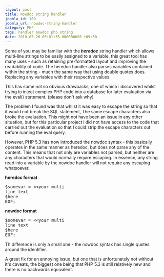 ```yaml
---
layout: post
title: Nowdoc string handler
joomla_id: 189
joomla_url: nowdoc-string-handler
category: PHP
tags: handler nowdoc php string
date: 2010-05-26 05:01:35.000000000 +09:30
---
```

<p>Some of you may be familiar with the <strong><em>heredoc</em></strong> string handler which allows multi-line strings to be easily assigned to a variable, this great tool has many uses - such as retaining pre-formatted layout and improving the readability of code. The heredoc handler also parses variables contained within the string - much the same way that using double quotes does. Replacing any variables with their respective values</p>
<p>This has some not so obvious drawbacks, one of which i discovered whilst trying to inject complex PHP code into a database for later evaluation via the eval() statement. (please don't ask why)</p>
<p>The problem I found was that whilst it was easy to escape the string so that it would not break the SQL statement, The same escape characters also broke the evaluation. This might not have been an issue in any other situation, but for this particular project i did not have access to the code that carried out the evaluation so that I could strip the escape characters out before running the eval query.</p>
<p>However, PHP 5.3 has now introduced the nowdoc syntax - this basically operates in the same manner as heredoc, but does not parse any of the content. This means that not only are variables not parsed, but neither are any characters that would normally require escaping. In essence, any string read into a variable by the nowdoc handler will not require any escaping whatsoever.</p>
<p><strong>heredoc format</strong></p>
<pre>$somevar = &lt;&lt;your multi<br>line text<br>$here<br>EOF;</pre>
<p><strong>nowdoc format</strong></p>
<pre>$somevar = &lt;&lt;your multi<br>line text<br>$here<br>EOF;</pre>
<p>Th difference is only a small one - the nowdoc syntax has single quotes around the identifier.</p>
<p>A great fix for an annoying issue, but one that is unfortunately not without it's caveats, the biggest one being that PHP 5.3 is still relatively new and there is no backwards equivalent.</p>

